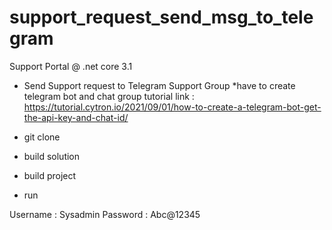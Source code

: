 # support_request_send_msg_to_telegram
Support Portal @ .net core 3.1
- Send Support request to Telegram Support Group *have to create telegram bot and chat group
tutorial link : https://tutorial.cytron.io/2021/09/01/how-to-create-a-telegram-bot-get-the-api-key-and-chat-id/

- git clone
- build solution
- build project
- run

Username : Sysadmin Password : Abc@12345
